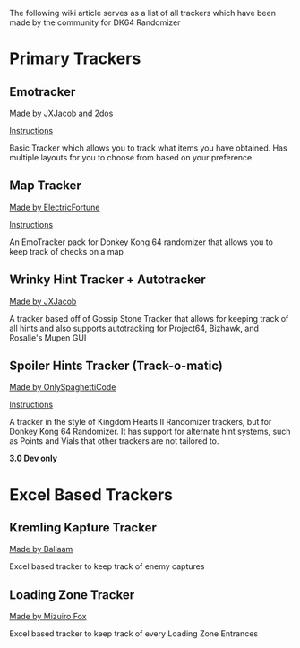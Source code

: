 The following wiki article serves as a list of all trackers which have been made by the community for DK64 Randomizer

# Primary Trackers

## Emotracker
[Made by JXJacob and 2dos](https://github.com/2dos/bananatracker/archive/refs/heads/master.zip)

[Instructions](https://github.com/2dos/bananatracker)

Basic Tracker which allows you to track what items you have obtained. Has multiple layouts for you to choose from based on your preference

## Map Tracker
[Made by ElectricFortune](https://github.com/Electric-Fortune/bananatracker)

[Instructions](https://github.com/Electric-Fortune/bananatracker#map-tracker-usage)

An EmoTracker pack for Donkey Kong 64 randomizer that allows you to keep track of checks on a map

## Wrinky Hint Tracker + Autotracker
[Made by JXJacob](https://github.com/jxjacob/GSTHD/releases/latest)

A tracker based off of Gossip Stone Tracker that allows for keeping track of all hints and also supports autotracking for Project64, Bizhawk, and Rosalie's Mupen GUI

## Spoiler Hints Tracker (Track-o-matic)
[Made by OnlySpaghettiCode](https://github.com/Brian0255/Track-O-Matic/releases)

[Instructions](https://github.com/Brian0255/Track-O-Matic#track-o-matic)

A tracker in the style of Kingdom Hearts II Randomizer trackers, but for Donkey Kong 64 Randomizer. It has support for alternate hint systems, such as Points and Vials that other trackers are not tailored to.

**3.0 Dev only**

# Excel Based Trackers

## Kremling Kapture Tracker
[Made by Ballaam](https://docs.google.com/spreadsheets/d/1nTZYi36dFaTB1XCgB7dJJffMsaKz-wOFmP5nDo8l3Uo/edit#gid=0)

Excel based tracker to keep track of enemy captures

## Loading Zone Tracker
[Made by Mizuiro Fox](https://docs.google.com/spreadsheets/d/14jxaHbj4fIvNZPtOnT-L6Iyx7FCIXQwnadlmgUFtdU0/edit?usp=sharing)

Excel based tracker to keep track of every Loading Zone Entrances